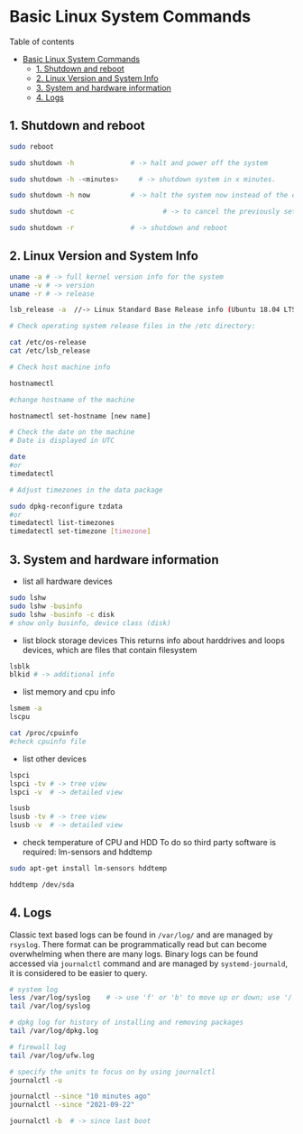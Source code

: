 # Basic Linux System Commands
Table of contents
- [Basic Linux System Commands](#basic-linux-system-commands)
  - [1. Shutdown and reboot](#1-shutdown-and-reboot)
  - [2. Linux Version and System Info](#2-linux-version-and-system-info)
  - [3. System and hardware information](#3-system-and-hardware-information)
  - [4. Logs](#4-logs)

## 1. Shutdown and reboot
```bash
sudo reboot

sudo shutdown -h              # -> halt and power off the system

sudo shutdown -h -<minutes>		# -> shutdown system in x minutes.

sudo shutdown -h now          # -> halt the system now instead of the default in 1 minute

sudo shutdown -c				      # -> to cancel the previously set shutdown

sudo shutdown -r              # -> shutdown and reboot
```

## 2. Linux Version and System Info
```bash
uname -a # -> full kernel version info for the system
uname -v # -> version
uname -r # -> release

lsb_release -a  //-> Linux Standard Base Release info (Ubuntu 18.04 LTS, Codename: Bionic)

# Check operating system release files in the /etc directory:

cat /etc/os-release
cat /etc/lsb_release

# Check host machine info

hostnamectl

#change hostname of the machine

hostnamectl set-hostname [new name]

# Check the date on the machine
# Date is displayed in UTC

date
#or
timedatectl

# Adjust timezones in the data package

sudo dpkg-reconfigure tzdata
#or
timedatectl list-timezones
timedatectl set-timezone [timezone]
```

## 3. System and hardware information
* list all hardware devices
```bash
sudo lshw
sudo lshw -businfo
sudo lshw -businfo -c disk
# show only businfo, device class (disk)
```

* list block storage devices
This returns info about harddrives and loops devices, which are files that contain filesystem
```bash
lsblk
blkid # -> additional info
```

* list memory and cpu info
```bash 
lsmem -a
lscpu

cat /proc/cpuinfo
#check cpuinfo file
```
* list other devices
```bash
lspci
lspci -tv # -> tree view
lspci -v  # -> detailed view

lsusb
lsusb -tv # -> tree view
lsusb -v  # -> detailed view
```
* check temperature of CPU and HDD
To do so third party software is required: lm-sensors and hddtemp
```bash
sudo apt-get install lm-sensors hddtemp

hddtemp /dev/sda
```

## 4. Logs
Classic text based logs can be found in `/var/log/` and are managed by `rsyslog`. There format can be programmatically read but can become overwhelming when there are many logs.
Binary logs can be found accessed via `journalctl` command and are managed by `systemd-journald`, it is considered to be easier to query.
```bash
# system log
less /var/log/syslog    # -> use 'f' or 'b' to move up or down; use '/' to search
tail /var/log/syslog

# dpkg log for history of installing and removing packages
tail /var/log/dpkg.log

# firewall log
tail /var/log/ufw.log

# specify the units to focus on by using journalctl
journalctl -u 

journalctl --since "10 minutes ago"
journalctl --since "2021-09-22"

journalctl -b  # -> since last boot
```